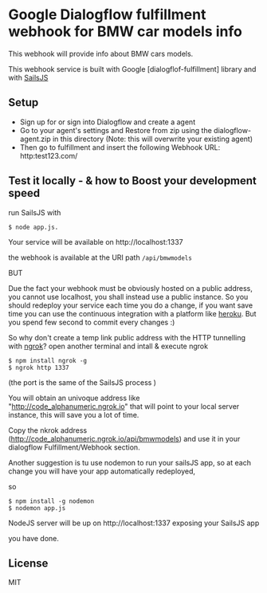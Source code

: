 # Google Dialogflow fulfillment webhook for BMW car models info


This webhook will provide info about BMW cars models.

This webhook service is built with Google [dialogflof-fulfillment] library  and with [SailsJS]

## Setup

* Sign up for or sign into Dialogflow and create a agent
* Go to your agent's settings and Restore from zip using the dialogflow-agent.zip in this directory (Note: this will overwrite your existing agent)
* Then go to fulfillment and insert the following Webhook URL:  http:test123.com/

## Test it locally - & how to Boost your development speed

run SailsJS with

    $ node app.js.

Your service will be available on http://localhost:1337

the webhook is available at the URI path `/api/bmwmodels`

BUT 

Due the fact your webhook must be obviously hosted on a public address, you cannot use localhost, you shall instead use a public instance.
So you should redeploy your service each time you do a change, if you want save time you can use the continuous integration with a platform like [heroku].
But you spend few second to commit every changes :)

So why don't create a temp link public address with the HTTP tunnelling with [ngrok]? 
open another terminal and intall & execute ngrok

    $ npm install ngrok -g
    $ ngrok http 1337

(the port is the same of the SailsJS process )

You will obtain an univoque address like "http://code_alphanumeric.ngrok.io" that will point to your local server instance, this will save you a lot of time.


Copy the nkrok address (http://code_alphanumeric.ngrok.io/api/bmwmodels) and use it in your dialogflow Fulfillment/Webhook section.


Another suggestion is tu use nodemon to run your sailsJS app, so at each change you will have your  app automatically redeployed,

so 

    $ npm install -g nodemon
    $ nodemon app.js
    
NodeJS server will be up on http://localhost:1337 exposing your SailsJS app
 
 
you have done.

## License

MIT

[SailsJS]: <https://sailsjs.com>
[heroku]:<https://www.heroku.com>
[ngrok]: <https://ngrok.com/>
[dialogflow-fulfillment]: <https://github.com/dialogflow/dialogflow-fulfillment-nodejsfulfillment>





